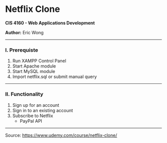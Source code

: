 # Netflix Clone

**CIS 4160 - Web Applications Development**

**Author:** Eric Wong

---

### I. Prerequiste

1. Run XAMPP Control Panel
2. Start Apache module
3. Start MySQL module
4. Import netflix.sql or submit manual query

---

### II. Functionality

1. Sign up for an account
2. Sign in to an existing account
3. Subscribe to Netflix
     - PayPal API

---

Source: https://www.udemy.com/course/netflix-clone/
